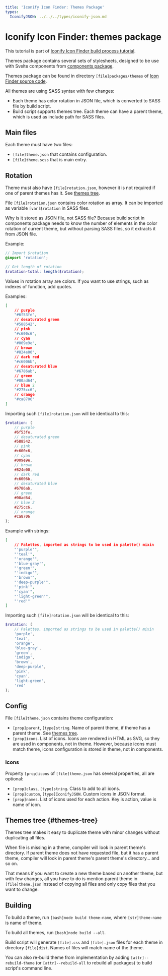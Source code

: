 ```yaml
title: 'Iconify Icon Finder: Themes Package'
types:
  IconifyJSON: ../../../types/iconify-json.md
```

# Iconify Icon Finder: themes package

This tutorial is part of [Iconify Icon Finder build process tutorial](../index.md).

Themes package contains several sets of stylesheets, designed to be use with Svelte components from [components package](../components/index.md).

Themes package can be found in directory `[file]packages/themes` of [Icon Finder source code](http://github.com/iconify/icon-finder).

All themes are using SASS syntax with few changes:

- Each theme has color rotation in JSON file, which is converted to SASS file by build script.
- Build script supports themes tree. Each theme can have a parent theme, which is used as include path for SASS files.

## Main files

Each theme must have two files:

- `[file]theme.json` that contains configuration.
- `[file]theme.scss` that is main entry.

## Rotation

Theme must also have `[file]rotation.json`, however it is not required if one of parent themes has it. See [themes tree](#themes-tree).

File `[file]rotation.json` contains color rotation as array. It can be imported as variable `[var]$rotation` in SASS files.

Why is it stored as JSON file, not SASS file? Because build script in components package needs to know the number of elements in the color rotation of current theme, but without parsing SASS files, so it extracts it from JSON file.

Example:

```scss
// Import $rotation
@import 'rotation';

// Get length of rotation
$rotation-total: length($rotation);
```

Values in rotation array are colors. If you want to use strings, such as indexes of function, add quotes.

Examples:

```json
[
	// purple
	"#6f53fe",
	// desaturated green
	"#588542",
	// pink
	"#c600c6",
	// cyan
	"#009e9e",
	// brown
	"#824e00",
	// dark red
	"#c6006b",
	// desaturated blue
	"#6786ab",
	// green
	"#00ad64",
	// blue 2
	"#275cc6",
	// orange
	"#ca8706"
]
```

Importing such `[file]rotation.json` will be identical to this:

```scss
$rotation: (
	// purple
	#6f53fe,
	// desaturated green
	#588542,
	// pink
	#c600c6,
	// cyan
	#009e9e,
	// brown
	#824e00,
	// dark red
	#c6006b,
	// desaturated blue
	#6786ab,
	// green
	#00ad64,
	// blue 2
	#275cc6,
	// orange
	#ca8706
);
```

Example with strings:

```json
[
	// Palettes, imported as strings to be used in palette() mixin
	"'purple'",
	"'teal'",
	"'orange'",
	"'blue-gray'",
	"'green'",
	"'indigo'",
	"'brown'",
	"'deep-purple'",
	"'pink'",
	"'cyan'",
	"'light-green'",
	"'red'"
]
```

Importing such `[file]rotation.json` will be identical to this:

```scss
$rotation: (
	// Palettes, imported as strings to be used in palette() mixin
	'purple',
	'teal',
	'orange',
	'blue-gray',
	'green',
	'indigo',
	'brown',
	'deep-purple',
	'pink',
	'cyan',
	'light-green',
	'red'
);
```

## Config

File `[file]theme.json` contains theme configuration:

- `[prop]parent`, `[type]string`. Name of parent theme, if theme has a parent theme. See [themes tree](#themes-tree).
- `[prop]icons`. List of icons. Icons are rendered in HTML as SVG, so they are used in components, not in theme. However, because icons must match theme, icons configuration is stored in theme, not in components.

### Icons

Property `[prop]icons` of `[file]theme.json` has several properties, all are optional:

- `[prop]class`, `[type]string`. Class to add to all icons.
- `[prop]custom`, `[type]IconifyJSON`. Custom icons in JSON format.
- `[prop]names`. List of icons used for each action. Key is action, value is name of icon.

## Themes tree {#themes-tree}

Themes tree makes it easy to duplicate theme with minor changes without duplicating all files.

When file is missing in a theme, compiler will look in parent theme's directory. If parent theme does not have requested file, but it has a parent theme, compiler will look in parent theme's parent theme's directory... and so on.

That means if you want to create a new theme based on another theme, but with few changes, all you have to do is mention parent theme in `[file]theme.json` instead of copying all files and only copy files that you want to change.

## Building

To build a theme, run `[bash]node build theme-name`, where `[str]theme-name` is name of theme.

To build all themes, run `[bash]node build --all`.

Build script will generate `[file].css` and `[file].json` files for each theme in directory `[file]dist`. Names of files will match name of the theme.

You can also re-build theme from implementation by adding `[attr]--rebuild-theme` (or `[attr]--rebuild-all` to rebuild all packages) to build script's command line.
